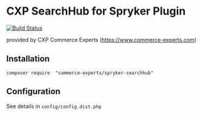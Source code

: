 # CXP SearchHub for Spryker Plugin

[![Build Status](https://api.travis-ci.org/CommerceExperts/spryker-searchhub.svg?branch=master)](https://travis-ci.org/CommerceExperts/spryker-searchhub)

provided by CXP Commerce Experts (https://www.commerce-experts.com)

## Installation

```
composer require  "commerce-experts/spryker-searchhub"
```

## Configuration

See details in ```config/config.dist.php```
